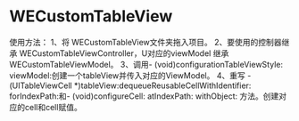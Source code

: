 # WECustomTableView
使用方法：
1、将 WECustomTableView文件夹拖入项目。
2、要使用的控制器继承 WECustomTableViewController，U对应的viewModel 继承WECustomTableViewModel。
3、调用- (void)configurationTableViewStyle: viewModel:创建一个tableView并传入对应的ViewModel。
4、重写 - (UITableViewCell *)tableView:dequeueReusableCellWithIdentifier: forIndexPath:和- (void)configureCell: atIndexPath: withObject: 方法。创建对应的cell和cell赋值。

